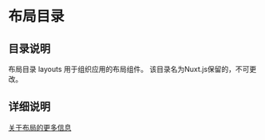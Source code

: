 # 布局目录

## 目录说明

布局目录 layouts 用于组织应用的布局组件。
该目录名为Nuxt.js保留的，不可更改。

## 详细说明

[关于布局的更多信息](https://zh.nuxtjs.org/guide/views/#%E5%B8%83%E5%B1%80)